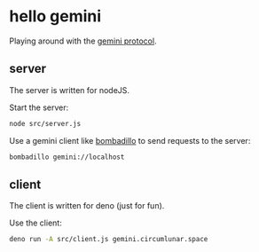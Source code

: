 # hello gemini

Playing around with the [gemini protocol][1].

## server
The server is written for nodeJS.

Start the server:

```bash
node src/server.js
```

Use a gemini client like [bombadillo][2] to send requests to the server:

```bash
bombadillo gemini://localhost
```

## client
The client is written for deno (just for fun).

Use the client:

```bash
deno run -A src/client.js gemini.circumlunar.space
```

[1]: https://gemini.circumlunar.space/
[2]: https://bombadillo.colorfield.space/